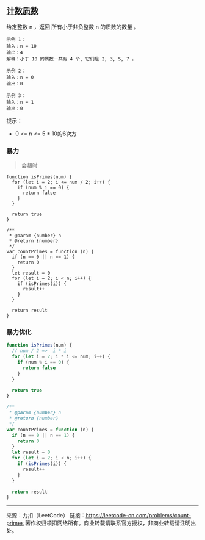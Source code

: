 ## [计数质数](https://leetcode-cn.com/problems/count-primes/)

给定整数 n ，返回 所有小于非负整数 n 的质数的数量 。

```
示例 1：
输入：n = 10
输出：4
解释：小于 10 的质数一共有 4 个, 它们是 2, 3, 5, 7 。

示例 2：
输入：n = 0
输出：0

示例 3：
输入：n = 1
输出：0
```


提示：

* 0 <= n <= 5 * 10的6次方





### 暴力

> 会超时

```tsx
function isPrimes(num) {
  for (let i = 2; i <= num / 2; i++) {
    if (num % i == 0) {
      return false
    }
  }

  return true
}

/**
 * @param {number} n
 * @return {number}
 */
var countPrimes = function (n) {
  if (n == 0 || n == 1) {
    return 0
  }
  let result = 0
  for (let i = 2; i < n; i++) {
    if (isPrimes(i)) {
      result++
    }
  }

  return result
}
```



### 暴力优化

```ts
function isPrimes(num) {
  // num / 2 =>  i * i
  for (let i = 2; i * i <= num; i++) {
    if (num % i == 0) {
      return false
    }
  }

  return true
}

/**
 * @param {number} n
 * @return {number}
 */
var countPrimes = function (n) {
  if (n == 0 || n == 1) {
    return 0
  }
  let result = 0
  for (let i = 2; i < n; i++) {
    if (isPrimes(i)) {
      result++
    }
  }

  return result
}

```









----

来源：力扣（LeetCode）
链接：https://leetcode-cn.com/problems/count-primes
著作权归领扣网络所有。商业转载请联系官方授权，非商业转载请注明出处。